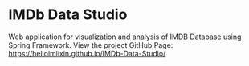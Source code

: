 # IMDb Data Studio
Web application for visualization and analysis of IMDB Database using Spring Framework. View the project GitHub Page: https://helloimlixin.github.io/IMDb-Data-Studio/
